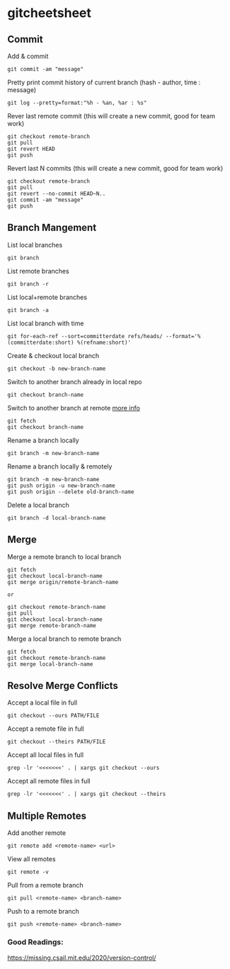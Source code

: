# gitcheetsheet

## Commit
Add & commit
```
git commit -am "message"
```

Pretty print commit history of current branch (hash - author, time : message)
```
git log --pretty=format:"%h - %an, %ar : %s"
```

Rever last remote commit (this will create a new commit, good for team work)
```
git checkout remote-branch
git pull
git revert HEAD
git push
```

Revert last N commits (this will create a new commit, good for team work)
```
git checkout remote-branch
git pull
git revert --no-commit HEAD~N..
git commit -am "message"
git push
```

## Branch Mangement
List local branches
```
git branch
```

List remote branches
```
git branch -r
```

List local+remote branches
```
git branch -a
```

List local branch with time
```
git for-each-ref --sort=committerdate refs/heads/ --format='%(committerdate:short) %(refname:short)'
```

Create & checkout local branch
```
git checkout -b new-branch-name
```

Switch to another branch already in local repo
```
git checkout branch-name
```

Switch to another branch at remote [more info](https://stackoverflow.com/questions/1783405/how-do-i-check-out-a-remote-git-branch)
```
git fetch
git checkout branch-name
```

Rename a branch locally
```
git branch -m new-branch-name
```

Rename a branch locally & remotely
```
git branch -m new-branch-name
git push origin -u new-branch-name
git push origin --delete old-branch-name
```

Delete a local branch
```
git branch -d local-branch-name
```

## Merge
Merge a remote branch to local branch
```
git fetch
git checkout local-branch-name
git merge origin/remote-branch-name

or 

git checkout remote-branch-name
git pull
git checkout local-branch-name
git merge remote-branch-name
```

Merge a local branch to remote branch
```
git fetch
git checkout remote-branch-name
git merge local-branch-name
```

## Resolve Merge Conflicts
Accept a local file in full
```
git checkout --ours PATH/FILE
```

Accept a remote file in full
```
git checkout --theirs PATH/FILE
```

Accept all local files in full
```
grep -lr '<<<<<<<' . | xargs git checkout --ours
```

Accept all remote files in full
```
grep -lr '<<<<<<<' . | xargs git checkout --theirs
```

## Multiple Remotes
Add another remote
```
git remote add <remote-name> <url>
```

View all remotes
```
git remote -v
```

Pull from a remote branch
```
git pull <remote-name> <branch-name>
```

Push to a remote branch
```
git push <remote-name> <branch-name>
```

### Good Readings:

https://missing.csail.mit.edu/2020/version-control/
